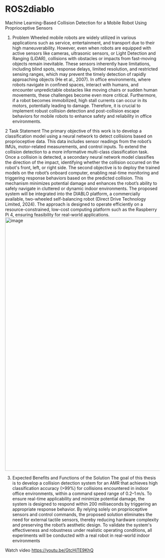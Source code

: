 # ROS2diablo
Machine Learning-Based Collision Detection for a Mobile Robot Using Proprioceptive Sensors

1. Problem
Wheeled mobile robots are widely utilized in various applications such as service, entertainment, and transport due to their high maneuverability. However, even when robots are equipped with active sensors like cameras, ultrasonic sensors, or Light Detection and Ranging (LiDAR), collisions with obstacles or impacts from fast-moving objects remain inevitable. These sensors inherently have limitations, including blind spots, response delays, limited resolution, and restricted sensing ranges, which may prevent the timely detection of rapidly approaching objects (He et al., 2007). In office environments, where robots navigate in confined spaces, interact with humans, and encounter unpredictable obstacles like moving chairs or sudden human movements, these challenges become even more critical. Furthermore, if a robot becomes immobilized, high stall currents can occur in its motors, potentially leading to damage. Therefore, it is crucial to implement robust collision detection and post-collision escape behaviors for mobile robots to enhance safety and reliability in office environments.

2 Task Statement
The primary objective of this work is to develop a classification model using a neural network
to detect collisions based on proprioceptive data. This data includes sensor readings from the
robot’s IMUs, motor-related measurements, and control inputs. To extend the collision detection to a more informative multi-class classification task. Once a collision is detected, a secondary neural network model classifies the direction of the impact, identifying whether the
collision occurred on the robot's front, left, or right side.
The second objective is to deploy the trained models on the robot’s onboard computer, enabling real-time monitoring and triggering response behaviors based on the predicted collision.
This mechanism minimizes potential damage and enhances the robot’s ability to safely navigate in cluttered or dynamic indoor environments. The proposed system will be integrated
into the DIABLO platform, a commercially available, two-wheeled self-balancing robot (Direct Drive Technology Limited, 2024). The approach is designed to operate efficiently on a
resource-constrained, low-cost computing platform such as the Raspberry Pi 4, ensuring feasibility for real-world applications.
<img width="945" height="823" alt="image" src="https://github.com/user-attachments/assets/12792c48-b529-4241-8878-8f4c84444655" />

3. Expected Benefits and Functions of the Solution
The goal of this thesis is to develop a collision detection system for an AMR that achieves
high classification accuracy (>99%) for collisions encountered in indoor office environments,
within a command speed range of 0.2–1 m/s. To ensure real-time applicability and minimize
potential damage, the system is designed to respond within 200 milliseconds by triggering an
appropriate response behavior. By relying solely on proprioceptive sensors and control commands, the proposed solution eliminates the need for external tactile sensors, thereby reducing
hardware complexity and preserving the robot’s aesthetic design. To validate the system's
effectiveness and robustness under realistic operating conditions, all experiments will be conducted with a real robot in real-world indoor environments

Watch video
https://youtu.be/GtcHjTE9KhQ
